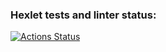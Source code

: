 ### Hexlet tests and linter status:
[![Actions Status](https://github.com/ikeykeyn/java-project-61/actions/workflows/hexlet-check.yml/badge.svg)](https://github.com/ikeykeyn/java-project-61/actions)